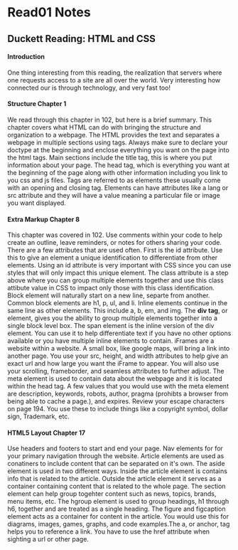 # Read01 Notes

## Duckett Reading: HTML and CSS

#### Introduction

One thing interesting from this reading, the realization that servers where one requests access to a site are all over the world. Very interesting how connected our is through technology, and very fast too!

#### Structure Chapter 1

We read through this chapter in 102, but here is a brief summary. This chapter covers what HTML can do with bringing the structure and organization to a webpage. The HTML provides the text and separates a webpage in multiple sections using tags. Always make sure to declare your doctype at the beginning and enclose everything you want on the page into the html tags. Main sections include the title tag, this is where you put information about your page. The head tag, which is everything you want at the beginning of the page along with other information including you link to you css and js files. Tags are referred to as elements these usually come with an opening and closing tag. Elements can have attributes like a lang or src attribute and they will have a value meaning a particular file or image you want displayed. 

#### Extra Markup Chapter 8

This chapter was covered in 102. Use comments within your code to help create an outline, leave reminders, or notes for others sharing your code. There are a few attributes that are used often. First is the id attribute. Use this to give an element a unique identification to differentiate from other elements. Using an id attribute is very important with CSS since you can use styles that will only impact this unique element. The class attribute is a step above where you can group multiple elements together and use this class attibute value in CSS to impact only those with this class identification. Block element will naturally start on a new line, separte from another. Common block elements are h1, p, ul, and li. Inline elements continue in the same line as other elements. This include a, b, em, and img. The **div tag**, or element, gives you the ability to group multiple elements together into a single block level box. The span element is the inline version of the div element. You can use it to help differentiate text if you have no other options available or you have multiple inline elements to contain. iFrames are a website within a website. A small box, like google maps, will bring a link into another page. You use your src, height, and width attributes to help give an exact url and how large you want the iFrame to appear. You will also use your scrolling, frameborder, and seamless attributes to further adjust. The meta element is used to contain data about the webpage and it is located within the head tag. A few values that you would use with the meta element are description, keywords, robots, author, pragma (prohibts a browser from being able to cache a page.), and expires. Review your escape characters on page 194. You use these to include things like a copyright symbol, dollar sign, Trademark, etc. 

#### HTML5 Layout Chapter 17

Use headers and footers to start and end your page. Nav elements for for your primary navigation through the website. Article elements are used as conatiners to include content that can be separated on it's own. The aside element is used in two different ways. Inside the article element is contains info that is related to the article. Outside the article element it serves as a container containing content that is related to the whole page. The section element can help group togehter content such as news, topics, brands, menu items, etc. The hgroup element is used to group headings, h1 through h6, together and are treated as a single heading. The figure and figcaption element acts as a container for content in the article. You would use this for diagrams, images, games, graphs, and code examples.The a, or anchor, tag helps you to reference a link. You have to use the href attribute when sighting a url or other page. 